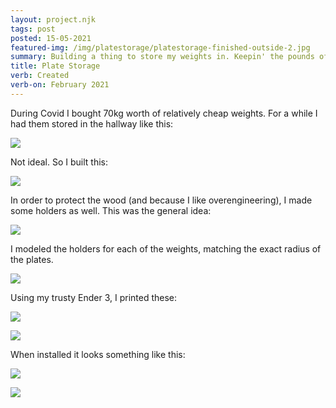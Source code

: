 ```yaml
---
layout: project.njk
tags: post
posted: 15-05-2021
featured-img: /img/platestorage/platestorage-finished-outside-2.jpg
summary: Building a thing to store my weights in. Keepin' the pounds off the grounds. 
title: Plate Storage
verb: Created
verb-on: February 2021
---
```


During Covid I bought 70kg worth of relatively cheap weights. For a while I had them stored in the hallway like this:

![](/img/platestorage/platestorage-before.jpg)

Not ideal. So I built this:

<!-- ![](/img/platestorage/platestorage-finished.jpg) -->
![](/img/platestorage/platestorage-finished-outside-3.jpg)



In order to protect the wood (and because I like overengineering), I made some holders as well. This was the general idea:

![](/img/platestorage/platestorage-adapter-sketch.jpg)

I modeled the holders for each of the weights, matching the exact radius of the plates.

![](/img/platestorage/platestorage-adapter-cad.jpg)

Using my trusty Ender 3, I printed these: 

![](/img/platestorage/platestorage-adapter-finished-1.jpg)


![](/img/platestorage/platestorage-adapter-finished-2.jpg)

When installed it looks something like this:

![](/img/platestorage/platestorage-finished-outside.jpg)

![](/img/platestorage/platestorage-finished-detail.jpg)